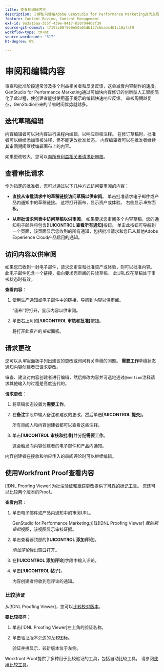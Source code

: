 ```yaml
---
title: 查看和编辑内容
description: 了解如何使用Adobe GenStudio for Performance Marketing迭代查看和编辑内容。
feature: Content Review, Content Management
exl-id: 9a3a15aa-355f-439e-9417-850704402f39
source-git-commit: 47195c08f500e50a01db127c6badc461c10afaf9
workflow-type: tm+mt
source-wordcount: '617'
ht-degree: 0%

---
```


# 审阅和编辑内容

审查和批准阶段通常涉及多个利益相关者和反复反馈，这会减慢内容制作的速度。 GenStudio for Performance Marketing通过可加快内容修订的创新型人工智能简化了此过程，使创建者能够使用基于提示的编辑快速响应反馈。 审核周期越复杂，GenStudio带来的节省时间优势就越多。

## 迭代草稿编辑

内容编辑者可以对内容进行进程内编辑，以响应审核注释。 在修订草稿时，批准者可以继续添加审核注释，但不能更改批准状态。 内容编辑者可以在批准者继续其审阅期间继续编辑画布上的内容。

如果更改较大，您可以[向所有利益相关者请求新审核](/help/user-guide/approvals/request-review.md#request-new-approval)。

## 查看审批请求

作为指定的批准者，您可以通过以下几种方式访问要审阅的内容：

* **直接从审批请求中的草稿链接访问草稿以供审阅**。 单击批准请求电子邮件或产品内通知中的草稿链接。 这将打开画布，显示资产或体验。 右侧显示&#x200B;_审批_&#x200B;面板。

* **从审批请求列表中访问草稿以供审阅**。 如果要求您审阅多个内容草稿，您的通知电子邮件将包含&#x200B;**[!UICONTROL 查看所有通知]**&#x200B;按钮。 单击此按钮可导航到一个页面，该页面显示您收到的所有通知，包括批准请求和您已从其他Adobe Experience Cloud产品启用的通知。

## 访问内容以供审阅

如果您已收到一封电子邮件，请求您审查和批准资产或体验，则可以批准内容。 此电子邮件包含一个链接，指向要求您审阅的只读草稿。 此URL仅在草稿处于审核状态时有效。

**查看内容**：

1. 使用生产通知或电子邮件中的链接，导航到内容以供审阅。

   “画布”将打开，显示内容以供审阅。

1. 单击右上角的&#x200B;**[!UICONTROL 审核和批准]**&#x200B;按钮。

   将打开此资产的&#x200B;_审批_&#x200B;面板。

## 请求更改

您可以从&#x200B;_审批_&#x200B;面板中列出建议的更改或询问有关草稿的问题。 **需要工作**&#x200B;草稿状态通知内容创建者已请求更改。

审查、建议对内容创建者进行编辑，然后修改内容并可选地通过`@mention`注释请求其他输入的过程是高度迭代的。

**请求更改**：

1. 将草稿状态设置为&#x200B;**需要工作**。

1. 在&#x200B;**备注**&#x200B;字段中输入备注和建议的更改，然后单击&#x200B;**[!UICONTROL 提交]**。

   所有审阅人和内容创建者都可以查看这些注释。

1. 单击&#x200B;**[!UICONTROL 审核和批准]**&#x200B;并分配&#x200B;**需要工作**。

   这会触发向内容创建者的电子邮件和产品内通知。

内容创建者在接收和响应传入的审阅评论时可以继续编辑。

## 使用Workfront Proof查看内容

[!DNL Proofing Viewer]为批注验证和跟踪更改提供了[可靠的标记工具](https://experienceleague.adobe.com/en/docs/workfront/using/review-and-approve-work/proofing/review-proofs-in-workfront/comment-on-a-proof/comment-on-proof-1)。 您还可以比较两个版本的Proof。

**查看内容**：

1. 单击电子邮件或产品内通知中的审阅URL。

   GenStudio for Performance Marketing加载[!DNL Proofing Viewer] _我的新审批_&#x200B;视图，该视图显示审核证据。

1. 单击查看器顶部的&#x200B;**[!UICONTROL 添加评论]**。

   _添加评论_&#x200B;弹出窗口打开。

1. 在&#x200B;**[!UICONTROL 添加评论]**&#x200B;字段中输入评论。

1. 单击&#x200B;**[!UICONTROL 帖子]**。

   内容创建者将收到您评论的通知。

### 比较验证

从[!DNL Proofing Viewer]，您可以[比较校对版本](https://experienceleague.adobe.com/en/docs/workfront/using/workfront-proof/work-with-proofs-in-wf-proof/review-proofs-web-proofing-viewer/compare-proofs)。

**要比较校样**：

1. 单击[!DNL Proofing Viewer]左上角的验证名称。

1. 单击验证版本旁边的&#x200B;_比较_&#x200B;图标。

   验证并排显示，较新版本位于左侧。

Workfront Proof提供了多种用于比较验证的工具，包括自动比较工具。 请参阅[使用比较工具](https://experienceleague.adobe.com/en/docs/workfront/using/workfront-proof/work-with-proofs-in-wf-proof/review-proofs-web-proofing-viewer/compare-proofs#use-the-compare-tools)。
